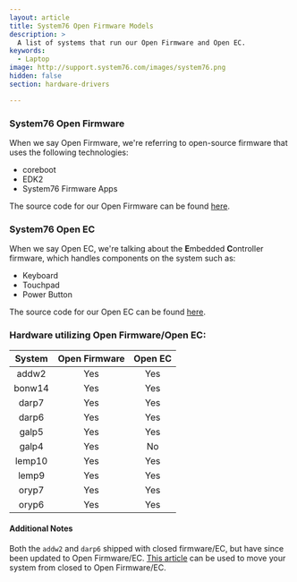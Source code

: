 ```yaml
---
layout: article
title: System76 Open Firmware Models
description: >
  A list of systems that run our Open Firmware and Open EC.
keywords:
  - Laptop
image: http://support.system76.com/images/system76.png
hidden: false
section: hardware-drivers

---
```


### System76 Open Firmware 

When we say Open Firmware, we're referring to open-source firmware that uses the following technologies:

- coreboot
- EDK2
- System76 Firmware Apps

The source code for our Open Firmware can be found [here](https://github.com/system76/firmware-open).

### System76 Open EC

When we say Open EC, we're talking about the <b>E</b>mbedded <b>C</b>ontroller firmware, which handles components on the system such as:

- Keyboard
- Touchpad 
- Power Button

The source code for our Open EC can be found [here](https://github.com/system76/ec).

### Hardware utilizing Open Firmware/Open EC:

| System | Open Firmware | Open EC |
|:------:|:-------------:|:-------:| 
| addw2  | Yes           | Yes     |
| bonw14 | Yes           | Yes     |
| darp7  | Yes           | Yes     |
| darp6  | Yes           | Yes     |
| galp5  | Yes           | Yes     |
| galp4  | Yes           | No      |
| lemp10 | Yes           | Yes     |
| lemp9  | Yes           | Yes     |
| oryp7  | Yes           | Yes     |
| oryp6  | Yes           | Yes     |

#### Additional Notes

Both the `addw2` and `darp6` shipped with closed firmware/EC, but have since been updated to Open Firmware/EC. [This article](/articles/transition-firmware) can be used to move your system from closed to Open Firmware/EC.

